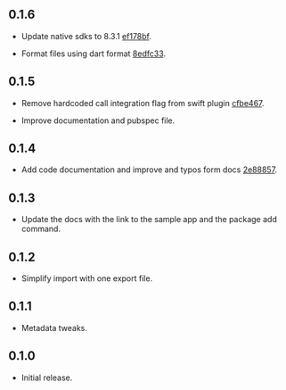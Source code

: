 ## 0.1.6

* Update native sdks to 8.3.1 [ef178bf](https://github.com/jitsi/jitsi-meet-flutter-sdk/commit/ef178bf258e5d24ad143b1eadc34f546eabceb1b).

* Format files using dart format [8edfc33](https://github.com/jitsi/jitsi-meet-flutter-sdk/commit/8edfc3384a0c6aac95e9707d6eea44dd5452dfb2).

## 0.1.5

* Remove hardcoded call integration flag from swift plugin [cfbe467](https://github.com/jitsi/jitsi-meet-flutter-sdk/commit/cfbe467169ed3cd76983e7ef7aff8c0d46805a2a).

* Improve documentation and pubspec file.

## 0.1.4

* Add code documentation and improve and typos form docs [2e88857](https://github.com/jitsi/jitsi-meet-flutter-sdk/commit/2e88857e4db5fbe97fa162fcd9f3bd91c01dfd08).

## 0.1.3

* Update the docs with the link to the sample app and the package add command.

## 0.1.2

* Simplify import with one export file.

## 0.1.1

* Metadata tweaks.

## 0.1.0

* Initial release.
